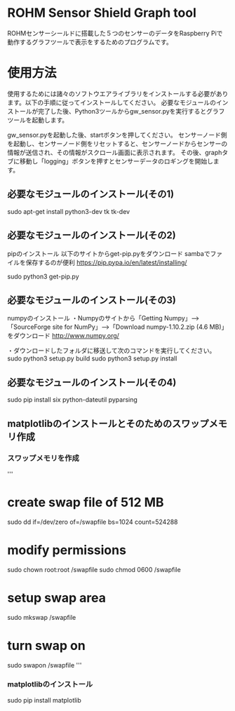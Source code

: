 # ROHM Sensor Shield Graph tool
ROHMセンサーシールドに搭載した５つのセンサーのデータをRaspberry Piで動作するグラフツールで表示をするためのプログラムです。

# 使用方法
使用するためには諸々のソフトウエアライブラリをインストールする必要があります。以下の手順に従ってインストールしてください。
必要なモジュールのインストールが完了した後、Python3ツールからgw_sensor.pyを実行するとグラフツールを起動します。

gw_sensor.pyを起動した後、startボタンを押してください。
センサーノード側を起動し、センサーノード側をリセットすると、センサーノードからセンサーの情報が送信され、その情報がスクロール画面に表示されます。
その後、graphタブに移動し「logging」ボタンを押すとセンサーデータのロギングを開始します。

## 必要なモジュールのインストール(その1)
sudo apt-get install python3-dev tk tk-dev

## 必要なモジュールのインストール(その2)
pipのインストール
以下のサイトからget-pip.pyをダウンロード
sambaでファイルを保存するのが便利
https://pip.pypa.io/en/latest/installing/

sudo python3 get-pip.py

## 必要なモジュールのインストール(その3)
 numpyのインストール
・Numpyのサイトから「Getting Numpy」-->「SourceForge site for NumPy」-->「Download numpy-1.10.2.zip (4.6 MB)」をダウンロード
http://www.numpy.org/

・ダウンロードしたフォルダに移送して次のコマンドを実行してください。
sudo python3 setup.py build
sudo python3 setup.py install

## 必要なモジュールのインストール(その4)
sudo pip install six python-dateutil pyparsing

## matplotlibのインストールとそのためのスワップメモリ作成
### スワップメモリを作成
'''
# create swap file of 512 MB
sudo dd if=/dev/zero of=/swapfile bs=1024 count=524288
# modify permissions
sudo chown root:root /swapfile
sudo chmod 0600 /swapfile
# setup swap area
sudo mkswap /swapfile
# turn swap on
sudo swapon /swapfile
'''
### matplotlibのインストール
sudo pip install matplotlib
